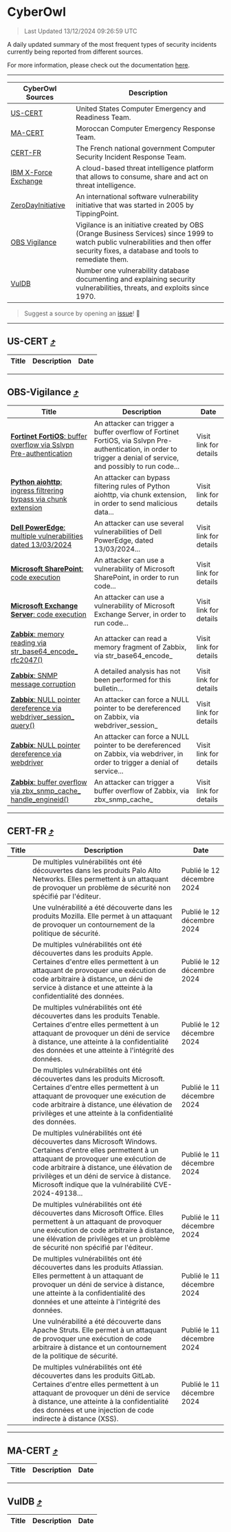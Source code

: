 
 <div id='top'></div>

# CyberOwl

 > Last Updated 13/12/2024 09:26:59 UTC
 
 A daily updated summary of the most frequent types of security incidents currently being reported from different sources.
 
 For more information, please check out the documentation [here](./docs/README.md).
 
 ---
 |CyberOwl Sources|Description|
 |---|---|
 |[US-CERT](#us-cert-arrow_heading_up)|United States Computer Emergency and Readiness Team.|
 |[MA-CERT](#ma-cert-arrow_heading_up)|Moroccan Computer Emergency Response Team.|
 |[CERT-FR](#cert-fr-arrow_heading_up)|The French national government Computer Security Incident Response Team.|
 |[IBM X-Force Exchange](#ibmcloud-arrow_heading_up)|A cloud-based threat intelligence platform that allows to consume, share and act on threat intelligence.|
 |[ZeroDayInitiative](#zerodayinitiative-arrow_heading_up)|An international software vulnerability initiative that was started in 2005 by TippingPoint.|
 |[OBS Vigilance](#obs-vigilance-arrow_heading_up)|Vigilance is an initiative created by OBS (Orange Business Services) since 1999 to watch public vulnerabilities and then offer security fixes, a database and tools to remediate them.|
 |[VulDB](#vuldb-arrow_heading_up)|Number one vulnerability database documenting and explaining security vulnerabilities, threats, and exploits since 1970.|
 
 > Suggest a source by opening an [issue](https://github.com/karimhabush/cyberowl/issues)! :raised_hands:
 ---

## US-CERT [:arrow_heading_up:](#cyberowl)

 |Title|Description|Date|
 |---|---|---|
 
 ---

## OBS-Vigilance [:arrow_heading_up:](#cyberowl)

 |Title|Description|Date|
 |---|---|---|
 |[<a href="https://vigilance.fr/vulnerability/Fortinet-FortiOS-buffer-overflow-via-Sslvpn-Pre-authentication-41457" class="noirorange"><b>Fortinet FortiOS</b>: buffer overflow via Sslvpn Pre-authentication</a>](https://vigilance.fr/vulnerability/Fortinet-FortiOS-buffer-overflow-via-Sslvpn-Pre-authentication-41457)|An attacker can trigger a buffer overflow of Fortinet FortiOS, via Sslvpn Pre-authentication, in order to trigger a denial of service, and possibly to run code...|Visit link for details|
 |[<a href="https://vigilance.fr/vulnerability/Python-aiohttp-ingress-filtrering-bypass-via-chunk-extension-45765" class="noirorange"><b>Python aiohttp</b>: ingress filtrering bypass via chunk extension</a>](https://vigilance.fr/vulnerability/Python-aiohttp-ingress-filtrering-bypass-via-chunk-extension-45765)|An attacker can bypass filtering rules of Python aiohttp, via chunk extension, in order to send malicious data...|Visit link for details|
 |[<a href="https://vigilance.fr/vulnerability/Dell-PowerEdge-multiple-vulnerabilities-dated-13-03-2024-43753" class="noirorange"><b>Dell PowerEdge</b>: multiple vulnerabilities dated 13/03/2024</a>](https://vigilance.fr/vulnerability/Dell-PowerEdge-multiple-vulnerabilities-dated-13-03-2024-43753)|An attacker can use several vulnerabilities of Dell PowerEdge, dated 13/03/2024...|Visit link for details|
 |[<a href="https://vigilance.fr/vulnerability/Microsoft-SharePoint-code-execution-43749" class="noirorange"><b>Microsoft SharePoint</b>: code execution</a>](https://vigilance.fr/vulnerability/Microsoft-SharePoint-code-execution-43749)|An attacker can use a vulnerability of Microsoft SharePoint, in order to run code...|Visit link for details|
 |[<a href="https://vigilance.fr/vulnerability/Microsoft-Exchange-Server-code-execution-43748" class="noirorange"><b>Microsoft Exchange Server</b>: code execution</a>](https://vigilance.fr/vulnerability/Microsoft-Exchange-Server-code-execution-43748)|An attacker can use a vulnerability of Microsoft Exchange Server, in order to run code...|Visit link for details|
 |[<a href="https://vigilance.fr/vulnerability/Zabbix-memory-reading-via-str-base64-encode-rfc2047-45762" class="noirorange"><b>Zabbix</b>: memory reading via str_base64_encode_<wbr>rfc2047()</wbr></a>](https://vigilance.fr/vulnerability/Zabbix-memory-reading-via-str-base64-encode-rfc2047-45762)|An attacker can read a memory fragment of Zabbix, via str_base64_encode_|Visit link for details|
 |[<a href="https://vigilance.fr/vulnerability/Zabbix-SNMP-message-corruption-45761" class="noirorange"><b>Zabbix</b>: SNMP message corruption</a>](https://vigilance.fr/vulnerability/Zabbix-SNMP-message-corruption-45761)|A detailed analysis has not been performed for this bulletin...|Visit link for details|
 |[<a href="https://vigilance.fr/vulnerability/Zabbix-NULL-pointer-dereference-via-webdriver-session-query-45759" class="noirorange"><b>Zabbix</b>: NULL pointer dereference via webdriver_session_<wbr>query()</wbr></a>](https://vigilance.fr/vulnerability/Zabbix-NULL-pointer-dereference-via-webdriver-session-query-45759)|An attacker can force a NULL pointer to be dereferenced on Zabbix, via webdriver_session_|Visit link for details|
 |[<a href="https://vigilance.fr/vulnerability/Zabbix-NULL-pointer-dereference-via-webdriver-45758" class="noirorange"><b>Zabbix</b>: NULL pointer dereference via webdriver</a>](https://vigilance.fr/vulnerability/Zabbix-NULL-pointer-dereference-via-webdriver-45758)|An attacker can force a NULL pointer to be dereferenced on Zabbix, via webdriver, in order to trigger a denial of service...|Visit link for details|
 |[<a href="https://vigilance.fr/vulnerability/Zabbix-buffer-overflow-via-zbx-snmp-cache-handle-engineid-45755" class="noirorange"><b>Zabbix</b>: buffer overflow via zbx_snmp_cache_<wbr>handle_engineid()</wbr></a>](https://vigilance.fr/vulnerability/Zabbix-buffer-overflow-via-zbx-snmp-cache-handle-engineid-45755)|An attacker can trigger a buffer overflow of Zabbix, via zbx_snmp_cache_|Visit link for details|
 
 ---

## CERT-FR [:arrow_heading_up:](#cyberowl)

 |Title|Description|Date|
 |---|---|---|
 |[](https://www.cert.ssi.gouv.fr/avis/CERTFR-2024-AVI-1074/)|De multiples vulnérabilités ont été découvertes dans les produits Palo Alto Networks. Elles permettent à un attaquant de provoquer un problème de sécurité non spécifié par l'éditeur.|Publié le 12 décembre 2024|
 |[](https://www.cert.ssi.gouv.fr/avis/CERTFR-2024-AVI-1073/)|Une vulnérabilité a été découverte dans les produits Mozilla. Elle permet à un attaquant de provoquer un contournement de la politique de sécurité.|Publié le 12 décembre 2024|
 |[](https://www.cert.ssi.gouv.fr/avis/CERTFR-2024-AVI-1072/)|De multiples vulnérabilités ont été découvertes dans les produits Apple. Certaines d'entre elles permettent à un attaquant de provoquer une exécution de code arbitraire à distance, un déni de service à distance et une atteinte à la confidentialité des données.|Publié le 12 décembre 2024|
 |[](https://www.cert.ssi.gouv.fr/avis/CERTFR-2024-AVI-1071/)|De multiples vulnérabilités ont été découvertes dans les produits Tenable. Certaines d'entre elles permettent à un attaquant de provoquer un déni de service à distance, une atteinte à la confidentialité des données et une atteinte à l'intégrité des données.|Publié le 12 décembre 2024|
 |[](https://www.cert.ssi.gouv.fr/avis/CERTFR-2024-AVI-1070/)|De multiples vulnérabilités ont été découvertes dans les produits Microsoft. Certaines d'entre elles permettent à un attaquant de provoquer une exécution de code arbitraire à distance, une élévation de privilèges et une atteinte à la confidentialité des données.|Publié le 11 décembre 2024|
 |[](https://www.cert.ssi.gouv.fr/avis/CERTFR-2024-AVI-1069/)|De multiples vulnérabilités ont été découvertes dans Microsoft Windows. Certaines d'entre elles permettent à un attaquant de provoquer une exécution de code arbitraire à distance, une élévation de privilèges et un déni de service à distance. Microsoft indique que la vulnérabilité CVE-2024-49138...|Publié le 11 décembre 2024|
 |[](https://www.cert.ssi.gouv.fr/avis/CERTFR-2024-AVI-1068/)|De multiples vulnérabilités ont été découvertes dans Microsoft Office. Elles permettent à un attaquant de provoquer une exécution de code arbitraire à distance, une élévation de privilèges et un problème de sécurité non spécifié par l'éditeur.|Publié le 11 décembre 2024|
 |[](https://www.cert.ssi.gouv.fr/avis/CERTFR-2024-AVI-1067/)|De multiples vulnérabilités ont été découvertes dans les produits Atlassian. Elles permettent à un attaquant de provoquer un déni de service à distance, une atteinte à la confidentialité des données et une atteinte à l'intégrité des données.|Publié le 11 décembre 2024|
 |[](https://www.cert.ssi.gouv.fr/avis/CERTFR-2024-AVI-1066/)|Une vulnérabilité a été découverte dans Apache Struts. Elle permet à un attaquant de provoquer une exécution de code arbitraire à distance et un contournement de la politique de sécurité.|Publié le 11 décembre 2024|
 |[](https://www.cert.ssi.gouv.fr/avis/CERTFR-2024-AVI-1065/)|De multiples vulnérabilités ont été découvertes dans les produits GitLab. Certaines d'entre elles permettent à un attaquant de provoquer un déni de service à distance, une atteinte à la confidentialité des données et une injection de code indirecte à distance (XSS).|Publié le 11 décembre 2024|
 
 ---

## MA-CERT [:arrow_heading_up:](#cyberowl)

 |Title|Description|Date|
 |---|---|---|
 
 ---

## VulDB [:arrow_heading_up:](#cyberowl)

 |Title|Description|Date|
 |---|---|---|
 